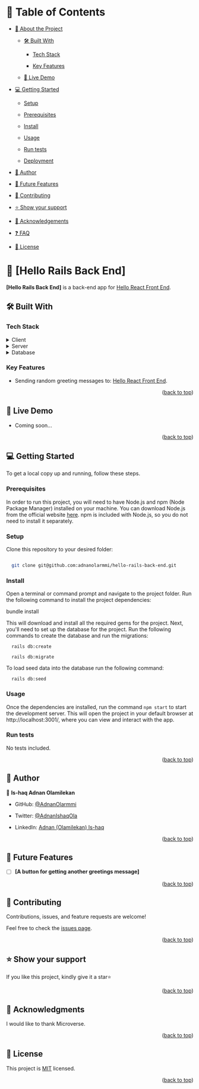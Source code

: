 <a name="readme-top"></a>

# 📗 Table of Contents

- [📖 About the Project](#about-project)

  - [🛠 Built With](#built-with)

    - [Tech Stack](#tech-stack)

    - [Key Features](#key-features)

  - [🚀 Live Demo](#live-demo)

- [💻 Getting Started](#getting-started)

  - [Setup](#setup)

  - [Prerequisites](#prerequisites)

  - [Install](#install)

  - [Usage](#usage)

  - [Run tests](#run-tests)

  - [Deployment](#triangular_flag_on_post-deployment)

- [👤 Author](#author)

- [🔭 Future Features](#future-features)

- [🤝 Contributing](#contributing)

- [⭐️ Show your support](#support)

- [🙏 Acknowledgements](#acknowledgements)

- [❓ FAQ](#faq)

- [📝 License](#license)

# 📖 [Hello Rails Back End] <a name="about-project"></a>

**[Hello Rails Back End]** is a back-end app for [Hello React Front End](https://github.com/adnanolarmmi/hello-react-front-end).

## 🛠 Built With <a name="built-with"></a>

### Tech Stack <a name="tech-stack"></a>

<details>

  <summary>Client</summary>

  <ul>

    <li><a href="https://reactjs.org/">ReactJS</a></li>

  </ul>

</details>

<details>

  <summary>Server</summary>

  <ul>

    <li><a href="https://rubyonrails.org/">Ruby on Rails</a></li>

  </ul>

</details>

<details>

<summary>Database</summary>

  <ul>

    <li><a href="https://www.postgresql.org/">PostgreSQL</a></li>

  </ul>

</details>

### Key Features <a name="key-features"></a>

- Sending random greeting messages to: [Hello React Front End](https://github.com/adnanolarmmi/hello-react-front-end).

<p align="right">(<a href="#readme-top">back to top</a>)</p>

## 🚀 Live Demo <a name="live-demo"></a>

- Coming soon...

<p align="right">(<a href="#readme-top">back to top</a>)</p>

## 💻 Getting Started <a name="getting-started"></a>

To get a local copy up and running, follow these steps.

### Prerequisites

In order to run this project, you will need to have Node.js and npm (Node Package Manager) installed on your machine. You can download Node.js from the official website [here](https://nodejs.org/en/). npm is included with Node.js, so you do not need to install it separately.

### Setup

Clone this repository to your desired folder:

```sh

  git clone git@github.com:adnanolarmmi/hello-rails-back-end.git

```

### Install

Open a terminal or command prompt and navigate to the project folder. Run the following command to install the project dependencies:

  bundle install

This will download and install all the required gems for the project. Next, you'll need to set up the database for the project. Run the following commands to create the database and run the migrations:
```
  rails db:create

  rails db:migrate
```
To load seed data into the database run the following command:
```
  rails db:seed
```
### Usage

Once the dependencies are installed, run the command `npm start` to start the development server. This will open the project in your default browser at http://localhost:3001/, where you can view and interact with the app.

### Run tests

No tests included.

<p align="right">(<a href="#readme-top">back to top</a>)</p>

## 👤 Author <a name="author"></a>

👤 **Is-haq Adnan Olamilekan**

- GitHub: [@AdnanOlarmmi](https://github.com/adnanolarmmi)

- Twitter: [@AdnanIshaqOla](https://twitter.com/@adnanishaqola)

- LinkedIn: [Adnan (Olamilekan) Is-haq ](https://www.linkedin.com/in/adnan-is-haq-olamilekan/)

<p align="right">(<a href="#readme-top">back to top</a>)</p>

## 🔭 Future Features <a name="future-features"></a>

- [ ] **[A button for getting another greetings message]**

<p align="right">(<a href="#readme-top">back to top</a>)</p>

## 🤝 Contributing <a name="contributing"></a>

Contributions, issues, and feature requests are welcome!

Feel free to check the [issues page](../../issues/).

<p align="right">(<a href="#readme-top">back to top</a>)</p>

## ⭐️ Show your support <a name="support"></a>

If you like this project, kindly give it a star⭐️

<p align="right">(<a href="#readme-top">back to top</a>)</p>

## 🙏 Acknowledgments <a name="acknowledgements"></a>

I would like to thank Microverse.

<p align="right">(<a href="#readme-top">back to top</a>)</p>

## 📝 License <a name="license"></a>

This project is [MIT](./LICENSE) licensed.

<p align="right">(<a href="#readme-top">back to top</a>)</p>
